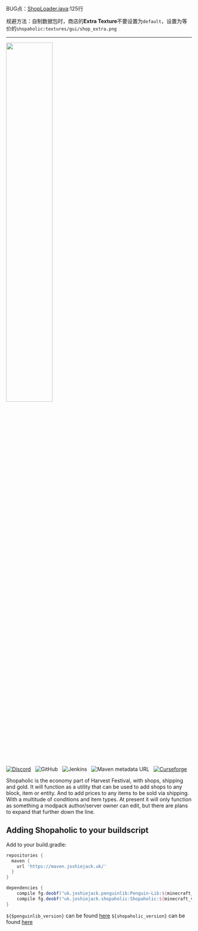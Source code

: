 BUG点：[ShopLoader.java](https://github.com/ninthseason/Shopaholic-server-fixed/blob/main/src/main/java/uk/joshiejack/shopaholic/shop/ShopLoader.java):125行

规避方法：自制数据包时，商店的**Extra Texture**不要设置为`default`，设置为等价的`shopaholic:textures/gui/shop_extra.png`

---

<img src="https://harvestfestivalwiki.com/images/f/f9/Shopaholic-Logo.svg" width="50%">

[![Discord](https://img.shields.io/discord/227497118498029569?style=plastic&colorB=7289DA&logo=discord&logoColor=white)](http://discord.gg/0vVjLvWg5kyQwnHG) &nbsp; ![GitHub](https://img.shields.io/github/license/Harvest-Festival/Shopaholic?color=%23990000&style=plastic) &nbsp; ![Jenkins](https://img.shields.io/jenkins/build?jobUrl=https%3A%2F%2Fjenkins.joshiejack.uk%2Fjob%2FShopaholic%2F&style=plastic) &nbsp; ![Maven metadata URL](https://img.shields.io/maven-metadata/v?metadataUrl=https%3A%2F%2Fmaven.joshiejack.uk%2Fuk%2Fjoshiejack%2Fshopaholic%2FShopaholic%2Fmaven-metadata.xml&style=plastic) &nbsp; [![Curseforge](http://cf.way2muchnoise.eu/full_shopaholic_downloads.svg)](https://www.curseforge.com/minecraft/mc-mods/shopaholic)

Shopaholic is the economy part of Harvest Festival, with shops, shipping and gold. It will function as a utility that can be used to add shops to any block, item or entity. And to add prices to any items to be sold via shipping. With a multitude of conditions and item types. At present it will only function as something a modpack author/server owner can edit, but there are plans to expand that further down the line.

Adding Shopaholic to your buildscript
---
Add to your build.gradle:
```gradle
repositories {
  maven {
    url 'https://maven.joshiejack.uk/'
  }
}

dependencies {
    compile fg.deobf("uk.joshiejack.penguinlib:Penguin-Lib:${minecraft_version}-${penguinlib_version}")
    compile fg.deobf("uk.joshiejack.shopaholic:Shopaholic:${minecraft_version}-${shopaholic_version}")
}
```

`${$penguinlib_version}` can be found [here](https://maven.joshiejack.uk/uk/joshiejack/penguinlib/Penguin-Lib/)
`${shopaholic_version}` can be found [here](https://maven.joshiejack.uk/uk/joshiejack/penguinlib/Shopaholic/)
